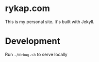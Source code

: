 # rykap.com

This is my personal site. It's built with Jekyll.

# Development

Run `./debug.sh` to serve locally
